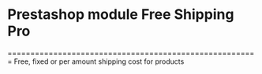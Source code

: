 # Prestashop module Free Shipping Pro
=======================================================
Free, fixed or per amount shipping cost for products
